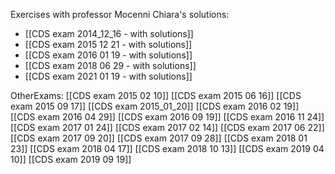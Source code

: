 
Exercises with professor Mocenni Chiara's solutions:
- [[CDS exam 2014_12_16 - with solutions]]
- [[CDS exam 2015 12 21 - with solutions]]
- [[CDS exam 2016 01 19 - with solutions]]
- [[CDS exam 2018 06 29 - with solutions]]
- [[CDS exam 2021 01 19 - with solutions]]

OtherExams:
[[CDS exam 2015 02 10]]
[[CDS exam 2015 06 16]]
[[CDS exam 2015 09 17]]
[[CDS exam 2015_01_20]]
[[CDS exam 2016 02 19]]
[[CDS exam 2016 04 29]]
[[CDS exam 2016 09 19]]
[[CDS exam 2016 11 24]]
[[CDS exam 2017 01 24]]
[[CDS exam 2017 02 14]]
[[CDS exam 2017 06 22]]
[[CDS exam 2017 09 20]]
[[CDS exam 2017 09 28]]
[[CDS exam 2018 01 23]]
[[CDS exam 2018 04 17]]
[[CDS exam 2018 10 13]]
[[CDS exam 2019 04 10]]
[[CDS exam 2019 09 19]]








